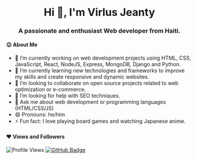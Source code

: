 <p style="font-size: 2em; margin-top: 0.67em; margin-bottom: 0.67em; font-weight: bold; text-align:center">Hi 👋, I'm Virlus Jeanty</p>
<h3 align="center">A passionate and enthusiast Web developer from Haiti.</h3>

#### 😉 About Me 

- 🔭 I’m currently working on web development projects using HTML, CSS, JavaScript, React, NodeJS, Express, MongoDB, Django and Python.
- 🌱 I’m currently learning new technologies and frameworks to improve my skills and create responsive and dynamic websites.
- 👯 I’m looking to collaborate on open source projects related to web optimization or e-commerce.
- 🤔 I’m looking for help with SEO techniques.
- 💬 Ask me about web development or programming languages (HTML/CSS/JS)
- 😄 Pronouns: he/him
- ⚡ Fun fact: I love playing board games and watching Japanese anime.

#### ❤ Views and Followers
![Profile Views](https://komarev.com/ghpvc/?username=vjeanty02&color=brightgreen&style=plastic)
<a href="https://github.com/vjeanty02?tab=followers"><img src="https://img.shields.io/github/followers/vjeanty02?label=Followers&style=social" alt="GitHub Badge"></a>

<!--
🔭 
🌱 
👯 I’m looking to collaborate on 
🤔 I’m looking for help with WordPress development and 
💬 
📫 How to reach me: vjeanty02@gmail.com or @vjeanty02 on GitHub and Twitter.
😄 Pronouns: 
⚡ Fun fact: 
**vjeanty02/vjeanty02** is a ✨ _special_ ✨ repository because its `README.md` (this file) appears on your GitHub profile.

Here are some ideas to get you started:

-->
